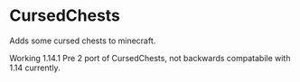 # CursedChests
Adds some cursed chests to minecraft.

Working 1.14.1 Pre 2 port of CursedChests, not backwards compatabile with 1.14 currently.
